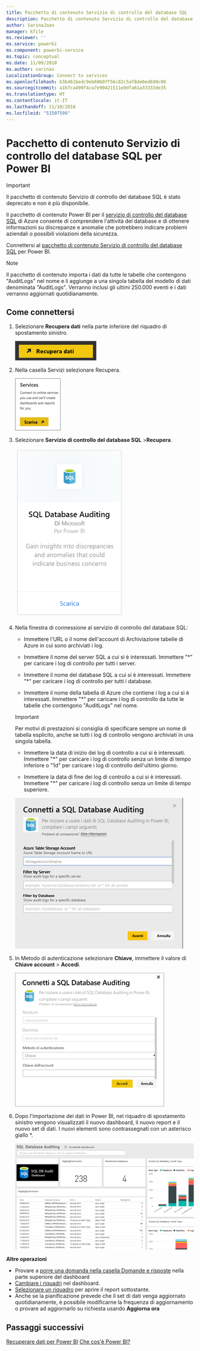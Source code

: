 ```yaml
---
title: Pacchetto di contenuto Servizio di controllo del database SQL
description: Pacchetto di contenuto Servizio di controllo del database SQL per Power BI
author: SarinaJoan
manager: kfile
ms.reviewer: ''
ms.service: powerbi
ms.component: powerbi-service
ms.topic: conceptual
ms.date: 11/09/2018
ms.author: sarinas
LocalizationGroup: Connect to services
ms.openlocfilehash: b3b461bedc9eb60607f56c82c5af8de0ed690c06
ms.sourcegitcommit: a1b7ca499f4ca7e90421511e9dfa61a33333de35
ms.translationtype: HT
ms.contentlocale: it-IT
ms.lasthandoff: 11/10/2018
ms.locfileid: "51507598"
---
```

# <a name="sql-database-auditing-content-pack-for-power-bi"></a>Pacchetto di contenuto Servizio di controllo del database SQL per Power BI

> [!IMPORTANT]
> Il pacchetto di contenuto Servizio di controllo del database SQL è stato deprecato e non è più disponibile.
 
Il pacchetto di contenuto Power BI per il [servizio di controllo del database SQL](/azure/sql-database/sql-database-auditing/) di Azure consente di comprendere l'attività del database e di ottenere informazioni su discrepanze e anomalie che potrebbero indicare problemi aziendali o possibili violazioni della sicurezza. 

Connettersi al [pacchetto di contenuto Servizio di controllo del database SQL](https://app.powerbi.com/getdata/services/sql-db-auditing) per Power BI.

>[!NOTE]
>Il pacchetto di contenuto importa i dati da tutte le tabelle che contengono "AuditLogs" nel nome e li aggiunge a una singola tabella del modello di dati denominata "AuditLogs". Verranno inclusi gli ultimi 250.000 eventi e i dati verranno aggiornati quotidianamente.

## <a name="how-to-connect"></a>Come connettersi
1. Selezionare **Recupera dati** nella parte inferiore del riquadro di spostamento sinistro.
   
   ![](media/service-connect-to-azure-sql-database-auditing/pbi_getdata.png) 
2. Nella casella Servizi selezionare Recupera.
   
   ![](media/service-connect-to-azure-sql-database-auditing/pbi_getservices.png) 
3. Selezionare **Servizio di controllo del database SQL** \>**Recupera**.
   
   ![](media/service-connect-to-azure-sql-database-auditing/sqldbaudit.png)
4. Nella finestra di connessione al servizio di controllo del database SQL:
   
   - Immettere l'URL o il nome dell'account di Archiviazione tabelle di Azure in cui sono archiviati i log.
   
   - Immettere il nome del server SQL a cui si è interessati. Immettere "\*" per caricare i log di controllo per tutti i server.
   
   - Immettere il nome del database SQL a cui si è interessati. Immettere "\*" per caricare i log di controllo per tutti i database.
   
   - Immettere il nome della tabella di Azure che contiene i log a cui si è interessati. Immettere "\*" per caricare i log di controllo da tutte le tabelle che contengono "AuditLogs" nel nome.
   
   >[!IMPORTANT]
   >Per motivi di prestazioni si consiglia di specificare sempre un nome di tabella esplicito, anche se tutti i log di controllo vengono archiviati in una singola tabella.
   
   - Immettere la data di inizio dei log di controllo a cui si è interessati. Immettere "\*" per caricare i log di controllo senza un limite di tempo inferiore o "1d" per caricare i log di controllo dell'ultimo giorno.
   
   - Immettere la data di fine dei log di controllo a cui si è interessati. Immettere "\*" per caricare i log di controllo senza un limite di tempo superiore.
   
   ![](media/service-connect-to-azure-sql-database-auditing/dbauditing_param.png)
5. In Metodo di autenticazione selezionare **Chiave**, immettere il valore di **Chiave account** \> **Accedi**.
   
   ![](media/service-connect-to-azure-sql-database-auditing/pbi_sqlauditing3.png)
6. Dopo l'importazione dei dati in Power BI, nel riquadro di spostamento sinistro vengono visualizzati il nuovo dashboard, il nuovo report e il nuovo set di dati. I nuovi elementi sono contrassegnati con un asterisco giallo \*.
   
   ![](media/service-connect-to-azure-sql-database-auditing/pbi_sqldbauditingnewdash.png)

**Altre operazioni**

* Provare a [porre una domanda nella casella Domande e risposte](consumer/end-user-q-and-a.md) nella parte superiore del dashboard
* [Cambiare i riquadri](service-dashboard-edit-tile.md) nel dashboard.
* [Selezionare un riquadro](consumer/end-user-tiles.md) per aprire il report sottostante.
* Anche se la pianificazione prevede che il set di dati venga aggiornato quotidianamente, è possibile modificarne la frequenza di aggiornamento o provare ad aggiornarlo su richiesta usando **Aggiorna ora**

## <a name="next-steps"></a>Passaggi successivi
[Recuperare dati per Power BI](service-get-data.md)
[Che cos'è Power BI?](power-bi-overview.md)
